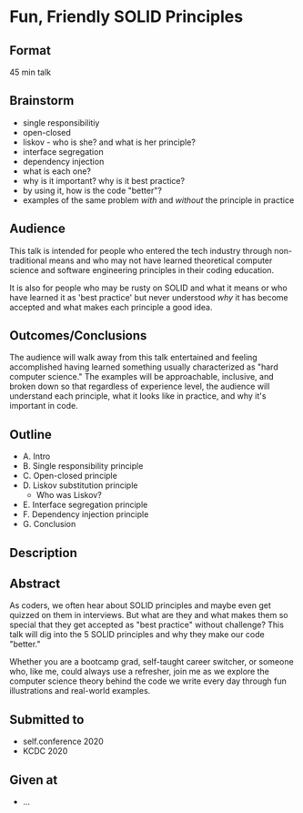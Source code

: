 # Fun, Friendly SOLID Principles

## Format
45 min talk

## Brainstorm
- single responsibilitiy
- open-closed
- liskov - who is she? and what is her principle?
- interface segregation
- dependency injection
- what is each one?
- why is it important? why is it best practice?
- by using it, how is the code "better"?
- examples of the same problem _with_ and _without_ the principle in practice


## Audience
This talk is intended for people who entered the tech industry through non-traditional means and who may not have learned theoretical computer science and software engineering principles in their coding education. 

It is also for people who may be rusty on SOLID and what it means or who have learned it as 'best practice' but never understood _why_ it has become accepted and what makes each principle a good idea.


## Outcomes/Conclusions
The audience will walk away from this talk entertained and feeling accomplished having learned something usually characterized as "hard computer science." The examples will be approachable, inclusive, and broken down so that regardless of experience level, the audience will understand each principle, what it looks like in practice, and why it's important in code.


## Outline
- A. Intro
- B. Single responsibility principle 
- C. Open-closed principle
- D. Liskov substitution principle
    - Who was Liskov?
- E. Interface segregation principle
- F. Dependency injection principle
- G. Conclusion

## Description


## Abstract
As coders, we often hear about SOLID principles and maybe even get quizzed on them in interviews. But what are they and what makes them so special that they get accepted as "best practice" without challenge? This talk will dig into the 5 SOLID principles and why they make our code "better."

Whether you are a bootcamp grad, self-taught career switcher, or someone who, like me, could always use a refresher, join me as we explore the computer science theory behind the code we write every day through fun illustrations and real-world examples.

## Submitted to
- self.conference 2020
- KCDC 2020


## Given at
- ...
